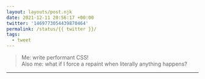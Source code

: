 ```yaml
---
layout: layouts/post.njk
date: 2021-12-11 20:56:17 +00:00
twitter: '1469773054439870464'
permalink: /status/{{ twitter }}/
tags: 
  - tweet
---
```


> Me: write performant CSS!  
> Also me: what if I force a repaint when literally anything happens?

---
